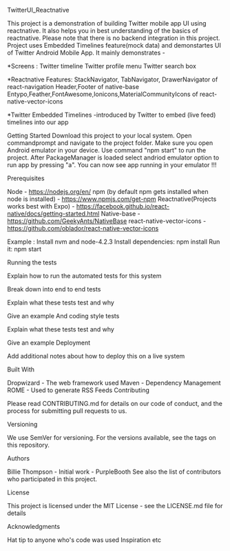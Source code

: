 TwitterUI_Reactnative

This project is a demonstration of building Twitter mobile app UI using reactnative. It also helps you in best understanding of the basics of reactnative. Please note that there is no backend integration in this project. Project uses Embedded Timelines feature(mock data) and demonstartes UI of Twitter Android Mobile App. It mainly demonstrates -

*Screens :
Twitter timeline
Twitter profile menu
Twitter search box

*Reactnative Features:
StackNavigator, TabNavigator, DrawerNavigator of react-navigation
Header,Footer of native-base
Entypo,Feather,FontAwesome,Ionicons,MaterialCommunityIcons of react-native-vector-icons

*Twitter Embedded Timelines -introduced by Twitter to embed (live feed) timelines into our app

Getting Started
Download this project to your local system. Open commandprompt and navigate to the project folder. Make sure you open Android emulator in your device. Use command "npm start" to run the project. After PackageManager is loaded select andriod emulator option to run app by pressing "a". You can now see app running in your emulator !!!

Prerequisites

Node - https://nodejs.org/en/
npm (by default npm gets installed when node is installed) - https://www.npmjs.com/get-npm
Reactnative(Projects works best with Expo) - https://facebook.github.io/react-native/docs/getting-started.html
Native-base - https://github.com/GeekyAnts/NativeBase
react-native-vector-icons - https://github.com/oblador/react-native-vector-icons

Example :
Install nvm and node-4.2.3
Install dependencies: npm install
Run it: npm start


Running the tests

Explain how to run the automated tests for this system

Break down into end to end tests

Explain what these tests test and why

Give an example
And coding style tests

Explain what these tests test and why

Give an example
Deployment

Add additional notes about how to deploy this on a live system

Built With

Dropwizard - The web framework used
Maven - Dependency Management
ROME - Used to generate RSS Feeds
Contributing

Please read CONTRIBUTING.md for details on our code of conduct, and the process for submitting pull requests to us.

Versioning

We use SemVer for versioning. For the versions available, see the tags on this repository.

Authors

Billie Thompson - Initial work - PurpleBooth
See also the list of contributors who participated in this project.

License

This project is licensed under the MIT License - see the LICENSE.md file for details

Acknowledgments

Hat tip to anyone who's code was used
Inspiration
etc
